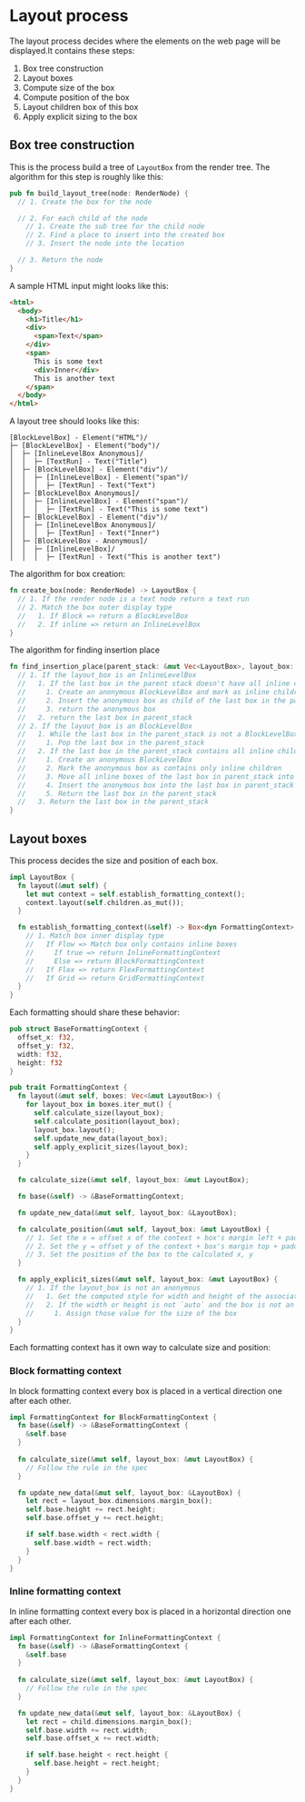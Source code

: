 # Layout process

The layout process decides where the elements on the web page will be displayed.It contains these steps:

1. Box tree construction
2. Layout boxes
  1. Compute size of the box
  2. Compute position of the box
  3. Layout children box of this box
  3. Apply explicit sizing to the box

## Box tree construction

This is the process build a tree of `LayoutBox` from the render tree. The algorithm for this step is roughly like this:

```rust
pub fn build_layout_tree(node: RenderNode) {
  // 1. Create the box for the node

  // 2. For each child of the node
    // 1. Create the sub tree for the child node
    // 2. Find a place to insert into the created box
    // 3. Insert the node into the location

  // 3. Return the node
}
```

A sample HTML input might looks like this:

```html
<html>
  <body>
    <h1>Title</h1>
    <div>
      <span>Text</span>
    </div>
    <span>
      This is some text
      <div>Inner</div>
      This is another text
    </span>
  </body>
</html>
```

A layout tree should looks like this:

```
[BlockLevelBox] - Element("HTML")/
├─ [BlockLevelBox] - Element("body")/
│  ├─ [InlineLevelBox Anonymous]/
│  │  ├─ [TextRun] - Text("Title")
│  ├─ [BlockLevelBox] - Element("div")/
│  │  ├─ [InlineLevelBox] - Element("span")/
│  │  │  ├─ [TextRun] - Text("Text")
│  ├─ [BlockLevelBox Anonymous]/
│  │  ├─ [InlineLevelBox] - Element("span")/
│  │  │  ├─ [TextRun] - Text("This is some text")
│  ├─ [BlockLevelBox] - Element("div")/
│  │  ├─ [InlineLevelBox Anonymous]/
│  │  │  ├─ [TextRun] - Text("Inner")
│  ├─ [BlockLevelBox - Anonymous]/
│  │  ├─ [InlineLevelBox]/
│  │  │  ├─ [TextRun] - Text("This is another text")
```

The algorithm for box creation:

```rust
fn create_box(node: RenderNode) -> LayoutBox {
  // 1. If the render node is a text node return a text run
  // 2. Match the box outer display type
  //   1. If Block => return a BlockLevelBox
  //   2. If inline => return an InlineLevelBox
}
```

The algorithm for finding insertion place

```rust
fn find_insertion_place(parent_stack: &mut Vec<LayoutBox>, layout_box: &LayoutBox) -> &mut LayoutBox {
  // 1. If the layout_box is an InlineLevelBox
  //   1. If the last box in the parent stack doesn't have all inline children
  //     1. Create an anonymous BlockLevelBox and mark as inline children only
  //     2. Insert the anonymous box as child of the last box in the parent stack
  //     3. return the anonymous box
  //   2. return the last box in parent_stack
  // 2. If the layout_box is an BlockLevelBox
  //   1. While the last box in the parent_stack is not a BlockLevelBox
  //     1. Pop the last box in the parent_stack
  //   2. If the last box in the parent_stack contains all inline children
  //     1. Create an anonymous BlockLevelBox
  //     2. Mark the anonymous box as contains only inline children
  //     3. Move all inline boxes of the last box in parent_stack into the anonymous box
  //     4. Insert the anonymous box into the last box in parent_stack
  //     5. Return the last box in the parent_stack
  //   3. Return the last box in the parent_stack
}
```

## Layout boxes

This process decides the size and position of each box.

```rust
impl LayoutBox {
  fn layout(&mut self) {
    let mut context = self.establish_formatting_context();
    context.layout(self.children.as_mut());
  }

  fn establish_formatting_context(&self) -> Box<dyn FormattingContext> {
    // 1. Match box inner display type
    //   If Flow => Match box only contains inline boxes
    //     If true => return InlineFormattingContext
    //     Else => return BlockFormattingContext
    //   If Flex => return FlexFormattingContext
    //   If Grid => return GridFormattingContext
  }
}
```

Each formatting should share these behavior:

```rust
pub struct BaseFormattingContext {
  offset_x: f32,
  offset_y: f32,
  width: f32,
  height: f32
}

pub trait FormattingContext {
  fn layout(&mut self, boxes: Vec<&mut LayoutBox>) {
    for layout_box in boxes.iter_mut() {
      self.calculate_size(layout_box);
      self.calculate_position(layout_box);
      layout_box.layout();
      self.update_new_data(layout_box);
      self.apply_explicit_sizes(layout_box);
    }
  }

  fn calculate_size(&mut self, layout_box: &mut LayoutBox);

  fn base(&self) -> &BaseFormattingContext;

  fn update_new_data(&mut self, layout_box: &LayoutBox);

  fn calculate_position(&mut self, layout_box: &mut LayoutBox) {
    // 1. Set the x = offset x of the context + box's margin left + padding left + border left
    // 2. Set the y = offset y of the context + box's margin top + padding top + border top
    // 3. Set the position of the box to the calculated x, y
  }

  fn apply_explicit_sizes(&mut self, layout_box: &mut LayoutBox) {
    // 1. If the layout_box is not an anonymous
    //   1. Get the computed style for width and height of the associated render node
    //   2. If the width or height is not `auto` and the box is not an inline box
    //     1. Assign those value for the size of the box
  }
}
```

Each formatting context has it own way to calculate size and position:

### Block formatting context

In block formatting context every box is placed in a vertical direction one after each other.

```rust
impl FormattingContext for BlockFormattingContext {
  fn base(&self) -> &BaseFormattingContext {
    &self.base
  }
  
  fn calculate_size(&mut self, layout_box: &mut LayoutBox) {
    // Follow the rule in the spec
  }

  fn update_new_data(&mut self, layout_box: &LayoutBox) {
    let rect = layout_box.dimensions.margin_box();
    self.base.height += rect.height;
    self.base.offset_y += rect.height;

    if self.base.width < rect.width {
      self.base.width = rect.width;
    }
  }
}
```

### Inline formatting context

In inline formatting context every box is placed in a horizontal direction one after each other.

```rust
impl FormattingContext for InlineFormattingContext {
  fn base(&self) -> &BaseFormattingContext {
    &self.base
  }
  
  fn calculate_size(&mut self, layout_box: &mut LayoutBox) {
    // Follow the rule in the spec
  }

  fn update_new_data(&mut self, layout_box: &LayoutBox) {
    let rect = child.dimensions.margin_box();
    self.base.width += rect.width;
    self.base.offset_x += rect.width;

    if self.base.height < rect.height {
      self.base.height = rect.height;
    }
  }
}
```
